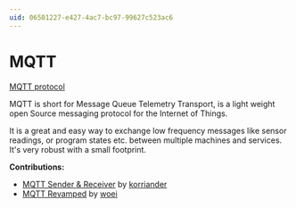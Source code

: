 ```yaml
---
uid: 06501227-e427-4ac7-bc97-99627c523ac6
---
```


# MQTT


<a href="http://mqtt.org/" class="extURL" target="_blank">MQTT protocol</a>  



MQTT is short for Message Queue Telemetry Transport, is a light weight open Source messaging protocol for the Internet of Things.  

It is a great and easy way to exchange low frequency messages like sensor readings, or program states etc. between multiple machines and services. It's very robust with a small footprint.  

**Contributions:**  

* <a href="https://vvvv.org/contribution/mqtt-sender-receiver" class="extURL contribution" target="_blank">MQTT Sender & Receiver</a> by <span class="user"><a href="https://vvvv.org/users/korriander" class="extURL" target="_blank">korriander</a></span>  
* <a href="https://vvvv.org/contribution/mqtt-revamped" class="extURL contribution" target="_blank">MQTT Revamped</a> by <span class="user"><a href="https://vvvv.org/users/woei" class="extURL" target="_blank">woei</a></span>  




